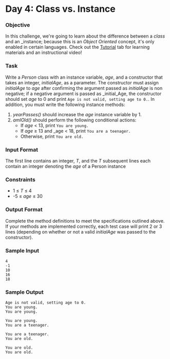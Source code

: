 # Day 4: Class vs. Instance

### Objective

In this challenge, we're going to learn about the difference between a _class_ and an _instance;
because this is an _Object Oriented_ concept, it's only enabled in certain languages.
Check out the [Tutorial](https://www.hackerrank.com/challenges/30-class-vs-instance/tutorial)
tab for learning materials and an instructional video!

### Task

Write a _Person_ class with an instance variable, _age_,
and a constructor that takes an integer, _initialAge_,
as a parameter.
The constructor must assign _initialAge_ to _age_
after confirming the argument passed as _initialAge_ is non negative;
if a negative argument is passed as _initial_Age,
the constructor should set _age_ to 0
and print `Age is not valid, setting age to 0.`.
In addition, you must write the following instance methods:

1. _yearPasses()_ should increase the _age_ instance variable by 1.
2. _amIOld()_ should perform the following conditional actions:
   * If _age_ < 13, print `You are young.`
   * If _age_ ≥ 13 and _age < 18, print `You are a teenager.`
   * Otherwise, print `You are old.`

### Input Format

The first line contains an integer, _T_,
and the _T_ subsequent lines each contain an integer denoting the _age_ of a Person instance

### Constraints

* 1 ≤ _T_ ≤ 4
* -5 ≤ _age_ ≤ 30

### Output Format

Complete the method definitions to meet the specifications outlined above.
If your methods are implemented correctly, each test case will print 2 or 3 lines
(depending on whether or not a valid _initialAge_ was passed to the constructor).

### Sample Input
```
4
-1
10
16
18
```
### Sample Output
```
Age is not valid, setting age to 0.
You are young.
You are young.

You are young.
You are a teenager.

You are a teenager.
You are old.

You are old.
You are old.
```
